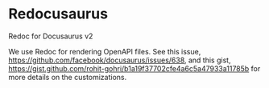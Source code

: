 # Redocusaurus

Redoc for Docusaurus v2

We use Redoc for rendering OpenAPI files. See this issue, <https://github.com/facebook/docusaurus/issues/638>, and this gist, <https://gist.github.com/rohit-gohri/b1a19f37702cfe4a6c5a47933a11785b> for more details on the customizations.
